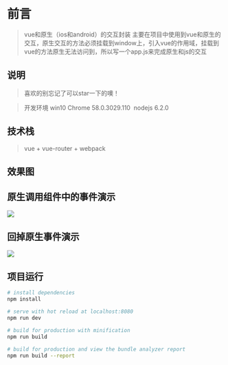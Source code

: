 # 前言

> vue和原生（ios和android）的交互封装
  主要在项目中使用到vue和原生的交互，原生交互的方法必须挂载到window上，引入vue的作用域，挂载到vue的方法原生无法访问到，所以写一个app.js来完成原生和js的交互

## 说明

>  喜欢的别忘记了可以star一下的噢！  

>  开发环境 win10  Chrome 58.0.3029.110  nodejs 6.2.0 

## 技术栈

> vue + vue-router + webpack

## 效果图
## 原生调用组件中的事件演示
<img src="https://github.com/lhb11/native-js-interactive-encapsulation/tree/master/screenshots/native.gif"/>

## 回掉原生事件演示
<img src="https://github.com/lhb11/native-js-interactive-encapsulation/tree/master/screenshots/back.gif"/>


## 项目运行

``` bash
# install dependencies
npm install

# serve with hot reload at localhost:8080
npm run dev

# build for production with minification
npm run build

# build for production and view the bundle analyzer report
npm run build --report
```